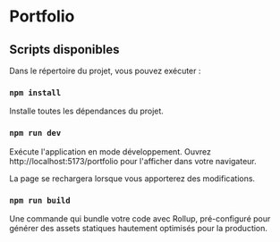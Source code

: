 # Portfolio

## Scripts disponibles

Dans le répertoire du projet, vous pouvez exécuter :

### `npm install`

Installe toutes les dépendances du projet.

### `npm run dev`

Exécute l'application en mode développement.
Ouvrez http://localhost:5173/portfolio pour l'afficher dans votre navigateur.

La page se rechargera lorsque vous apporterez des modifications.

### `npm run build`

Une commande qui bundle votre code avec Rollup, pré-configuré pour générer des assets statiques hautement optimisés pour la production.

